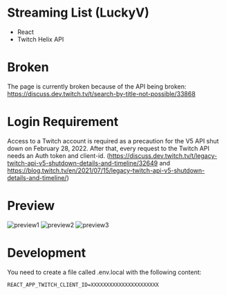 # Streaming List (LuckyV)

- React
- Twitch Helix API

# Broken
The page is currently broken because of the API being broken: https://discuss.dev.twitch.tv/t/search-by-title-not-possible/33868

# Login Requirement
Access to a Twitch account is required as a precaution for the V5 API shut down on February 28, 2022.
After that, every request to the Twitch API needs an Auth token and client-id. (https://discuss.dev.twitch.tv/t/legacy-twitch-api-v5-shutdown-details-and-timeline/32649 and https://blog.twitch.tv/en/2021/07/15/legacy-twitch-api-v5-shutdown-details-and-timeline/)

# Preview
![preview1](https://user-images.githubusercontent.com/34883496/132042537-7a4a0eb1-2be8-4025-8dd1-921f54041c01.png)
![preview2](https://user-images.githubusercontent.com/34883496/132042543-f542743c-e43f-40c0-9e2c-62d7fdc37f68.png)
![preview3](https://user-images.githubusercontent.com/34883496/132042552-e92cd0d7-f7fa-49b9-8aff-2a1b736b0270.png)


# Development

You need to create a file called .env.local with the following content:

```
REACT_APP_TWITCH_CLIENT_ID=XXXXXXXXXXXXXXXXXXXXXX
```
